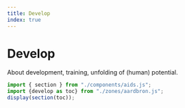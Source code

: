 ```yaml
---
title: Develop
index: true
---
```

# Develop
About development, training, unfolding of (human) potential.

~~~js
import { section } from "./components/aids.js";
import {develop as toc} from "./zones/aardbron.js";
display(section(toc));
~~~
